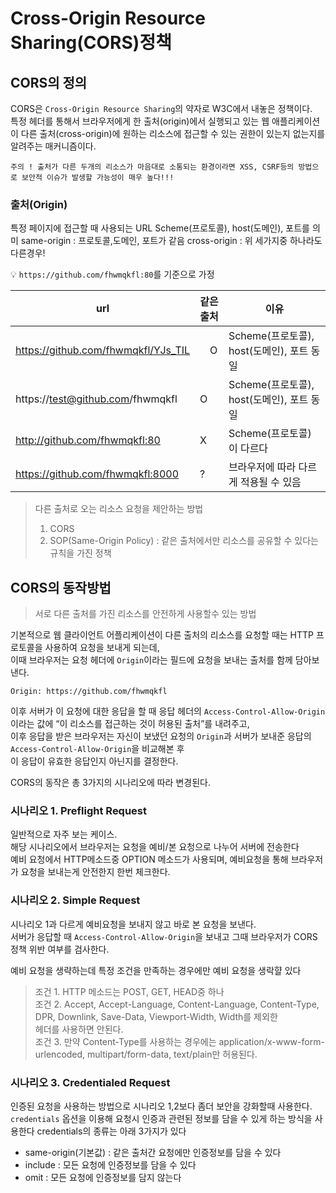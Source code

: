 # Cross-Origin Resource Sharing(CORS)정책

## CORS의 정의

CORS은 `Cross-Origin Resource Sharing`의 약자로 W3C에서 내놓은 정책이다. <br>
특정 헤더를 통해서 브라우저에게 한 출처(origin)에서 실행되고 있는 웹 애플리케이션이 다른 출처(cross-origin)에 원하는 리소스에 접근할 수 있는 권한이 있는지 없는지를 알려주는 매커니즘이다.

    주의 ! 출처가 다른 두개의 리소스가 마음대로 소통되는 환경이라면 XSS, CSRF등의 방법으로 보안적 이슈가 발생할 가능성이 매우 높다!!!

### 출처(Origin)
특정 페이지에 접근할 때 사용되는 URL Scheme(프로토콜), host(도메인), 포트를 의미
same-origin : 프로토콜,도메인, 포트가 같음
cross-origin : 위 세가지중 하나라도 다른경우!

💡 `https://github.com/fhwmqkfl:80`를 기준으로 가정

| url                                 | 같은 출처 | 이유                             |
|-------------------------------------|-------|--------------------------------|
| https://github.com/fhwmqkfl/YJs_TIL | 　O    | Scheme(프로토콜), host(도메인), 포트 동일 |
| https://test@github.com/fhwmqkfl    | O     | Scheme(프로토콜), host(도메인), 포트 동일 |
| http://github.com/fhwmqkfl:80       | X     | Scheme(프로토콜)이 다르다              |
| https://github.com/fhwmqkfl:8000    | ?     | 브라우저에 따라 다르게 적용될 수 있음          |


> 다른 출처로 오는 리소스 요청을 제안하는 방법
> 1. CORS
> 2. SOP(Same-Origin Policy) : 같은 출처에서만 리소스를 공유할 수 있다는 규칙을 가진 정책


## CORS의 동작방법

> 서로 다른 출처를 가진 리소스를 안전하게 사용할수 있는 방법

기본적으로 웹 클라이언트 어플리케이션이 다른 출처의 리소스를 요청할 때는 HTTP 프로토콜을 사용하여 요청을 보내게 되는데, <br>
이때 브라우저는 요청 헤더에 `Origin`이라는 필드에 요청을 보내는 출처를 함께 담아보낸다.

```markup
Origin: https://github.com/fhwmqkfl
```

이후 서버가 이 요청에 대한 응답을 할 때 응답 헤더의 `Access-Control-Allow-Origin`이라는 값에 “이 리소스를 접근하는 것이 허용된 출처”를 내려주고,<br>
이후 응답을 받은 브라우저는 자신이 보냈던 요청의 `Origin`과 서버가 보내준 응답의 `Access-Control-Allow-Origin`을 비교해본 후<br>
이 응답이 유효한 응답인지 아닌지를 결정한다.

CORS의 동작은 총 3가지의 시나리오에 따라 변경된다.
### 시나리오 1. Preflight Request
일반적으로 자주 보는 케이스.<br>
해당 시나리오에서 브라우저는 요청을 예비/본 요청으로 나누어 서버에 전송한다<br>
예비 요청에서 HTTP메소드중 OPTION 메소드가 사용되며, 예비요청을 통해 브라우저가 요청을 보내는게 안전한지 한번 체크한다.

### 시나리오 2. Simple Request
시나리오 1과 다르게 예비요청을 보내지 않고 바로 본 요청을 보낸다.<br>
서버가 응답할 때 `Access-Control-Allow-Origin`을 보내고 그때 브라우저가 CORS정책 위반 여부를 검사한다.

예비 요청을 생략하는데 특정 조건을 만족하는 경우에만 예비 요청을 생락햘 있다
> 조건 1. HTTP 메소드는 POST, GET, HEAD중 하나<br>
> 조건 2. Accept, Accept-Language, Content-Language, Content-Type, DPR, Downlink, Save-Data, Viewport-Width, Width를 제외한<br> 헤더를 사용하면 안된다.<br>
> 조건 3. 만약 Content-Type를 사용하는 경우에는 application/x-www-form-urlencoded, multipart/form-data, text/plain만 허용된다.

### 시나리오 3. Credentialed Request
인증된 요청을 사용하는 방법으로 시나리오 1,2보다 좀더 보안을 강화할때 사용한다.<br>
`credentials` 옵션을 이용해 요청시 인증과 관련된 정보를 담을 수 있게 하는 방식을 사용한다
credentials의 종류는 아래 3가지가 있다
* same-origin(기본값) : 같은 출처간 요청에만 인증정보를 담을 수 있다
* include : 모든 요청에 인증정보를 담을 수 있다
* omit : 모든 요청에 인증정보를 담지 않는다
